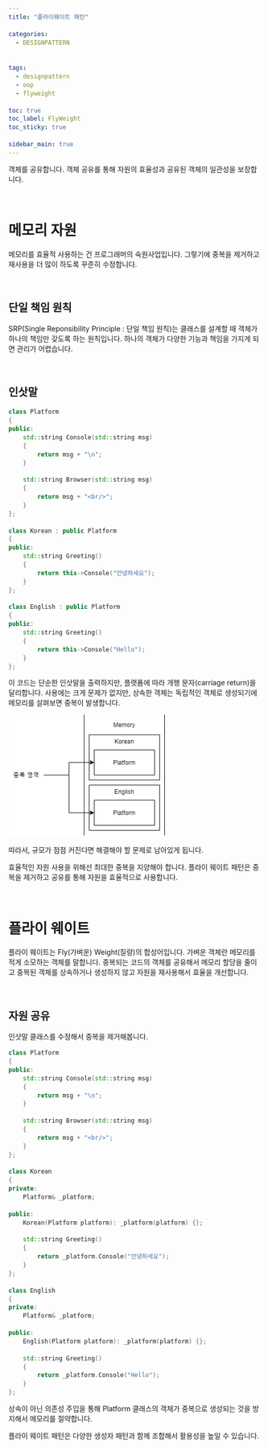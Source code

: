 ```yaml
---
title: "플라이웨이트 패턴"

categories:
  - DESIGNPATTERN


tags:
  - designpattern
  - oop
  - flyweight

toc: true
toc_label: FlyWeight
toc_sticky: true

sidebar_main: true
---
```


객체를 공유합니다. 객체 공유를 통해 자원의 효율성과 공유된 객체의 일관성을 보장합니다.

<br/>

# 메모리 자원

메모리를 효율적 사용하는 건 프로그래머의 숙원사업입니다. 그렇기에 중복을 제거하고 재사용을 더 많이 하도록 꾸준히 수정합니다.

<br/>

## 단일 책임 원칙

SRP(Single Reponsibility Principle : 단일 책임 원칙)는 클래스를 설계할 때 객체가 하나의 책임만 갖도록 하는 원칙입니다. 하나의 객체가 다양한 기능과 책임을 가지게 되면 관리가 어렵습니다.

<br/>

## 인삿말

```cpp
class Platform
{
public:
    std::string Console(std::string msg)
    {
        return msg + "\n";
    }

    std::string Browser(std::string msg)
    {
        return msg + "<br/>";
    }
};

class Korean : public Platform
{
public:
    std::string Greeting()
    {
        return this->Console("안녕하세요");
    }
};

class English : public Platform
{
public:
    std::string Greeting()
    {
        return this->Console("Hello");
    }
};
```

이 코드는 단순한 인삿말을 출력하지만, 플랫폼에 따라 개행 문자(carriage return)을 달리합니다. 사용에는 크게 문제가 없지만, 상속한  객체는 독립적인 객체로 생성되기에 메모리를 살펴보면 중복이 발생합니다.


![Flywei_dup](/assets/images/designpattern/flywei_dup.png)

따라서, 규모가 점점 커진다면 해결해야 할 문제로 남아있게 됩니다.

효율적인 자원 사용을 위해선 최대한 중복을 지양해야 합니다. 플라이 웨이트 패턴은 중복을 제거하고 공유를 통해 자원을 효율적으로 사용합니다.

<br/>

# 플라이 웨이트

플라이 웨이트는 Fly(가벼운) Weight(질량)의 합성어입니다. 가벼운 객체란 메모리를 적게 소모하는 객체를 말합니다. 중복되는 코드의 객체를 공유해서 메모리 할당을 줄이고 중복된 객체를 상속하거나 생성하지 않고 자원을 재사용해서 효율을 개선합니다.

<br/>

## 자원 공유

인삿말 클래스를 수정해서 중복을 제거해봅니다.

```cpp
class Platform
{
public:
    std::string Console(std::string msg)
    {
        return msg + "\n";
    }

    std::string Browser(std::string msg)
    {
        return msg + "<br/>";
    }
};

class Korean
{
private:
    Platform& _platform;

public:
    Korean(Platform platform): _platform(platform) {};

    std::string Greeting()
    {
        return _platform.Console("안녕하세요");
    }
};

class English
{
private:
    Platform& _platform;

public:
    English(Platform platform): _platform(platform) {};

    std::string Greeting()
    {
        return _platform.Console("Hello");
    }
};
```

상속이 아닌 의존성 주입을 통해 Platform 클래스의 객체가 중복으로 생성되는 것을 방지해서 메모리를 절약합니다.

플라이 웨이트 패턴은 다양한 생성자 패턴과 함께 조합해서 활용성을 높일 수 있습니다.
